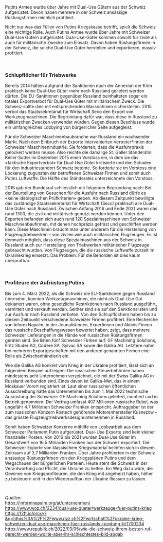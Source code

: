 Putins Armee wurde über Jahre mit Dual-Use Gütern aus der Schweiz aufgerüstet. Davon haben mehrere in der Schweiz ansässige Rüstungsfirmen reichlich profitiert.

Nicht nur was das Füllen von Putins Kriegskasse betrifft, spielt die Schweiz eine wichtige Rolle. Auch Putins Armee wurde über Jahre mit Schweizer Dual-Use Gütern aufgerüstet. Dual-Use-Güter kommen sowohl für zivile als auch für militärische Zwecke zum Einsatz. Davon haben Rüstungsfirmen in der Schweiz, die solche Dual-Use Güter herstellen und exportieren, massiv profitiert.

<br>

### **Schlupflöcher für Triebwerke**
Bereits 2014 hätten aufgrund der Sanktionen nach der Annexion der Krim praktisch keine Dual-Use Güter mehr nach Russland geliefert werden dürfen. Die EU-Sanktionen gegenüber Russland beinhalteten sogar ein totales Exportverbot für Dual-Use Güter mit militärischem Zweck. Die Schweiz sollte dies mit entsprechenden Massnahmen sicherstellen. 2015 verbot das Staatssekretariat für Wirtschaft Seco den Export von Werkzeugmaschinen. Die Begründung dafür war, dass diese in Russland zu militärischen Zwecken verwendet würden. Gegen diesen Beschluss wurde ein umfangreiches Lobbying von bürgerlicher Seite aufgegleist.

Für die Schweizer Maschinenbaubranche war Russland ein wachsender Markt. Nach dem Einbruch der Exporte intervenierten Vertreter*innen der Schweizer Maschinenindustrie. Sie forderten, dass die Ausfuhrpraxis gelockert werden müsse. Also reichte die damalige St. Galler Ständerätin Keller-Sutter im Dezember 2015 einen Vorstoss ein, in dem sie das «faktische Exportverbot» für Dual-Use Güter kritisierte und den Schaden für den Industriestandort Schweiz betonte. So forderte sie im Vorstoss eine Lockerung zugunsten der betroffenen Schweizer Firmen und somit auch Putins Luftwaffe. Die Hälfte des Ständerates unterzeichnete den Vorstoss.

2016 gab der Bundesrat schliesslich mit folgender Begründung nach: Bei der Beurteilung von Gesuchen für die Ausfuhr nach Russland dürfe es «keine ideologischen Prüfkriterien» geben. Ab diesem Zeitpunkt bewilligte das zuständige Staatssekretariat für Wirtschaft (Seco) praktisch alle Dual-Use Güter nach Russland. Zwischen Anfang 2016 und Ende 2021 waren das rund 1300, die zivil und militärisch genutzt werden können. Unter den Exporten befanden sich auch rund 120 Spezialmaschinen von Schweizer Maschinenbaufirmen, mit denen hochpräzis gefräst und geschliffen werden kann. Diese Maschinen braucht man unter anderem für die Herstellung von Flugzeugtriebwerken – von zivilen wie auch militärischen Flugzeugen. Es ist demnach möglich, dass diese Spezialmaschinen aus der Schweiz in Russland auch zur Herstellung von Triebwerken militärischer Flugzeuge gebraucht wurden. Von Flugzeugen, die die russische Luftwaffe zurzeit im Ukrainekrieg einsetzt. Das Problem: Für die Behörden ist dies kaum überprüfbar.

<br>

### **Profiteure der Aufrüstung Putins**
Bis zum 4. März 2022, als die Schweiz die EU-Sanktionen gegen Russland übernahm, konnten Werkzeugmaschinen, die nicht als Dual-Use Gut deklariert waren, ohne gesetzliche Restriktionen nach Russland ausgeführt, vermittelt und verkauft werden. Seither sind sie auf den Sanktionslisten und zur Ausfuhr nach Russland verboten. Von den Schlupflöchern haben bis zu diesem Zeitpunkt verschiedene Schweizer Firmen profitiert. Eine Recherche von Inform Napalm, in der Jounalist*innen, Expert*innen und Aktivist*innen das russische Beschaffungswesen bewertet haben, zeigt, dass mehrere Schweizer Lieferungen in die Hände von russischen Rüstungsfirmen geraten sind. Sie listen fünf Schweizer Firmen auf: GF Machining Solutions, Fritz Studer AG, Codere SA, Sylvac SA sowie die Galika AG. Letztere nahm bei mehreren Exportgeschäften mit den anderen genannten Firmen eine Rolle als Zwischenhändlerin ein.

Wie die Galika AG konkret vom Krieg in der Ukraine profitiert, lässt sich an folgendem Beispiel aufzeigen: Die russischen Steuerbehörden haben mindestens acht Unternehmen verzeichnet, die mit der Swiss Galika AG in Russland verbunden sind. Eines davon ist Galika-Met, das in einem  Moskauer Vorort registriert ist. Laut einer russischen öffentlichen Ausschreibung hätte das Unternehmen bis zum 1. Mai 2022 technische Ausrüstung der Schweizer GF Machining Solutions geliefert, montiert und in Betrieb genommen. Der Vertrag umfasst 407 Millionen russische Rubel, was ungefähr 4.7 Millionen Schweizer Franken entspricht. Auftraggeber ist der zum russischen Konzern Rostech gehörende Motorenhersteller Kusnezow – das grösste Flugzeugtriebwerksdesignunternehmen in Russland.

Somit haben Schweizer Konzerne mithilfe von Lobbyarbeit aus dem Schweizer  Parlament Putin aufgerüstet. Dual-Use Exporte sind kein kleiner finanzieller Posten. Von 2016 bis 2021 wurden Dual-Use Güter im Gesamtwert von 16,5 Milliarden Franken aus der Schweiz exportiert. Die Schweizer Exporte von klassischem Kriegsmaterial beliefen sich in diesem Zeitraum auf 3,7 Milliarden Franken. Über Jahre profitierten in der Schweiz ansässige Rüstungsfirmen von den Kriegsplänen Putins und dem Wegschauen der bürgerlichen Parteien. Heute steht die Schweiz in der Verantwortung und Pflicht, der Ukraine zu helfen. Ein Weg dazu wäre, die Gewinne von Kriegsprofiteuren, die den Krieg mit angeheizt haben, höher zu besteuern und in den Wiederaufbau der Ukraine fliessen zu lassen.

<br>

*Quellen:*<br>
https://informnapalm.org/at/unternehmen/<br>
https://www.woz.ch/2234/dual-use-gueter/werkzeuge-fuer-putins-krieg<br>
https://12ft.io/proxy?&q=https%3A%2F%2Fwww.nzz.ch%2Fwirtschaft%2Fukraine-krieg-schweizer-dual-use-maschinen-fuer-russlands-ruestung-ld.1700234<br>
https://www.republik.ch/2022/03/05/wie-die-schweiz-ihrem-besten-ruf-gerecht-werden-wollte-aber-ihr-schlechtestes-bild-abgab

